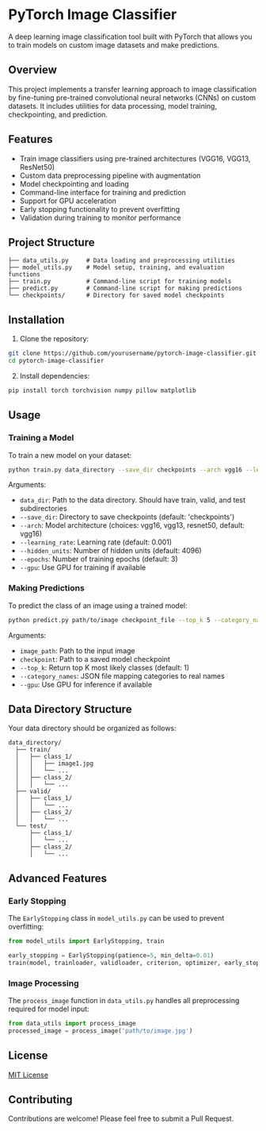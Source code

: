 # PyTorch Image Classifier

A deep learning image classification tool built with PyTorch that allows you to train models on custom image datasets and make predictions.

## Overview

This project implements a transfer learning approach to image classification by fine-tuning pre-trained convolutional neural networks (CNNs) on custom datasets. It includes utilities for data processing, model training, checkpointing, and prediction.

## Features

- Train image classifiers using pre-trained architectures (VGG16, VGG13, ResNet50)
- Custom data preprocessing pipeline with augmentation
- Model checkpointing and loading
- Command-line interface for training and prediction
- Support for GPU acceleration
- Early stopping functionality to prevent overfitting
- Validation during training to monitor performance

## Project Structure

```
├── data_utils.py     # Data loading and preprocessing utilities
├── model_utils.py    # Model setup, training, and evaluation functions
├── train.py          # Command-line script for training models
├── predict.py        # Command-line script for making predictions
└── checkpoints/      # Directory for saved model checkpoints
```

## Installation

1. Clone the repository:
```bash
git clone https://github.com/yourusername/pytorch-image-classifier.git
cd pytorch-image-classifier
```

2. Install dependencies:
```bash
pip install torch torchvision numpy pillow matplotlib
```

## Usage

### Training a Model

To train a new model on your dataset:

```bash
python train.py data_directory --save_dir checkpoints --arch vgg16 --learning_rate 0.001 --hidden_units 4096 --epochs 3 --gpu
```

Arguments:
- `data_dir`: Path to the data directory. Should have train, valid, and test subdirectories
- `--save_dir`: Directory to save checkpoints (default: 'checkpoints')
- `--arch`: Model architecture (choices: vgg16, vgg13, resnet50, default: vgg16)
- `--learning_rate`: Learning rate (default: 0.001)
- `--hidden_units`: Number of hidden units (default: 4096)
- `--epochs`: Number of training epochs (default: 3)
- `--gpu`: Use GPU for training if available

### Making Predictions

To predict the class of an image using a trained model:

```bash
python predict.py path/to/image checkpoint_file --top_k 5 --category_names cat_to_name.json --gpu
```

Arguments:
- `image_path`: Path to the input image
- `checkpoint`: Path to a saved model checkpoint
- `--top_k`: Return top K most likely classes (default: 1)
- `--category_names`: JSON file mapping categories to real names
- `--gpu`: Use GPU for inference if available

## Data Directory Structure

Your data directory should be organized as follows:

```
data_directory/
  ├── train/
  │   ├── class_1/
  │   │   ├── image1.jpg
  │   │   └── ...
  │   ├── class_2/
  │   │   └── ...
  ├── valid/
  │   ├── class_1/
  │   │   └── ...
  │   ├── class_2/
  │   │   └── ...
  └── test/
      ├── class_1/
      │   └── ...
      ├── class_2/
      │   └── ...
```

## Advanced Features

### Early Stopping

The `EarlyStopping` class in `model_utils.py` can be used to prevent overfitting:

```python
from model_utils import EarlyStopping, train

early_stopping = EarlyStopping(patience=5, min_delta=0.01)
train(model, trainloader, validloader, criterion, optimizer, early_stopping=early_stopping)
```

### Image Processing

The `process_image` function in `data_utils.py` handles all preprocessing required for model input:

```python
from data_utils import process_image
processed_image = process_image('path/to/image.jpg')
```

## License

[MIT License](LICENSE)

## Contributing

Contributions are welcome! Please feel free to submit a Pull Request.
